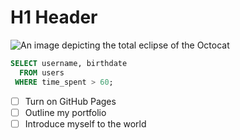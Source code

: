 # H1 Header
![An image depicting the total eclipse of the Octocat](https://octodex.github.com/images/total-eclipse-of-the-octocat.jpg)
``` sql
SELECT username, birthdate
  FROM users
 WHERE time_spent > 60;
```
- [ ] Turn on GitHub Pages
- [ ] Outline my portfolio
- [ ] Introduce myself to the world
